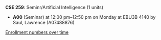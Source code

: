 **CSE 259**: Seminr/Artificial Intelligence (1 units)

- **A00** (Seminar) at 12:00 pm–12:50 pm on Monday at EBU3B 4140 by Saul, Lawrence (A07488876)

[Enrollment numbers over time](./CSE259.tsv)
